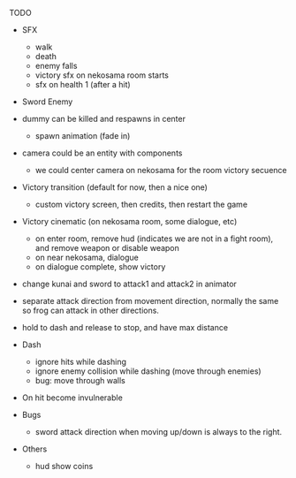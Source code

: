 TODO

* SFX
  - walk
  - death
  - enemy falls
  - victory sfx on nekosama room starts
  - sfx on health 1 (after a hit)

* Sword Enemy

* dummy can be killed and respawns in center
  - spawn animation (fade in)

* camera could be an entity with components
  - we could center camera on nekosama for the room victory secuence

* Victory transition (default for now, then a nice one)
  - custom victory screen, then credits, then restart the game

* Victory cinematic (on nekosama room, some dialogue, etc)
  - on enter room, remove hud (indicates we are not in a fight room), and remove weapon or disable weapon
  - on near nekosama, dialogue
  - on dialogue complete, show victory

* change kunai and sword to attack1 and attack2 in animator

* separate attack direction from movement direction, normally the same so frog can attack in other directions.

* hold to dash and release to stop, and have max distance

* Dash
  - ignore hits while dashing
  - ignore enemy collision while dashing (move through enemies)
  - bug: move through walls

* On hit become invulnerable

* Bugs
  - sword attack direction when moving up/down is always to the right.

* Others
  - hud show coins